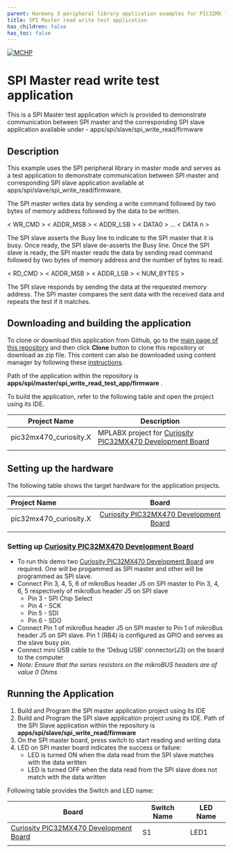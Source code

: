 ```yaml
---
parent: Harmony 3 peripheral library application examples for PIC32MX family
title: SPI Master read write test application 
has_children: false
has_toc: false
---
```


[![MCHP](https://www.microchip.com/ResourcePackages/Microchip/assets/dist/images/logo.png)](https://www.microchip.com)

# SPI Master read write test application

This is a SPI Master test application which is provided to demonstrate communication between SPI master and the corresponding SPI slave application available under -  apps/spi/slave/spi_write_read/firmware 

## Description

This example uses the SPI peripheral library in master mode and serves as a test application to demonstrate communication between SPI master and corresponding SPI slave application available at apps/spi/slave/spi_write_read/firmware.

The SPI master writes data by sending a write command followed by two bytes of memory address followed by the data to be written.

< WR_CMD > < ADDR_MSB > < ADDR_LSB > < DATA0 > ... < DATA n >

The SPI slave asserts the Busy line to indicate to the SPI master that it is busy. Once ready, the SPI slave de-asserts the Busy line. Once the SPI slave is ready, the SPI master reads the data by sending read command followed by two bytes of memory address and the number of bytes to read.

< RD_CMD > < ADDR_MSB > < ADDR_LSB > < NUM_BYTES >

The SPI slave responds by sending the data at the requested memory address. The SPI master compares the sent data with the received data and repeats the test if it matches.

## Downloading and building the application

To clone or download this application from Github, go to the [main page of this repository](https://github.com/Microchip-MPLAB-Harmony/csp_apps_pic32mx) and then click **Clone** button to clone this repository or download as zip file.
This content can also be downloaded using content manager by following these [instructions](https://github.com/Microchip-MPLAB-Harmony/contentmanager/wiki).

Path of the application within the repository is **apps/spi/master/spi_write_read_test_app/firmware** .

To build the application, refer to the following table and open the project using its IDE.

| Project Name      | Description                                    |
| ----------------- | ---------------------------------------------- |
| pic32mx470_curiosity.X | MPLABX project for [Curiosity PIC32MX470 Development Board](https://www.microchip.com/Developmenttools/ProductDetails/dm320103) |
|||

## Setting up the hardware

The following table shows the target hardware for the application projects.

| Project Name| Board|
|:---------|:---------:|
| pic32mx470_curiosity.X | [Curiosity PIC32MX470 Development Board](https://www.microchip.com/Developmenttools/ProductDetails/dm320103) |
|||

### Setting up [Curiosity PIC32MX470 Development Board](https://www.microchip.com/Developmenttools/ProductDetails/dm320103)

- To run this demo two [Curiosity PIC32MX470 Development Board](https://www.microchip.com/Developmenttools/ProductDetails/dm320103) are required. One will be progammed as SPI master and other will be programmed as SPI slave.
- Connect Pin 3, 4, 5, 6 of mikroBus header J5 on SPI master to Pin 3, 4, 6, 5 respectively of mikroBus header J5 on SPI slave
    - Pin 3 - SPI Chip Select
    - Pin 4 - SCK
    - Pin 5 - SDI
    - Pin 6 - SDO
- Connect Pin 1 of mikroBus header J5 on SPI master to Pin 1 of mikroBus header J5 on SPI slave. Pin 1 (RB4) is configured as GPIO and serves as the slave busy pin.
- Connect mini USB cable to the 'Debug USB' connector(J3) on the board to the computer
- *Note: Ensure that the series resistors on the mikroBUS headers are of value 0 Ohms*

## Running the Application

1. Build and Program the SPI master application project using its IDE
2. Build and Program the SPI slave application project using its IDE. Path of the SPI Slave application within the repository is **apps/spi/slave/spi_write_read/firmware** 
3. On the SPI master board, press switch to start reading and writing data
2. LED on SPI master board indicates the success or failure:
    - LED is turned ON when the data read from the SPI slave matches with the data written
    - LED is turned OFF when the data read from the SPI slave does not match with the data written

Following table provides the Switch and LED name:

| Board      | Switch Name | LED Name |
| ---------- |--------- |--------- |
| [Curiosity PIC32MX470 Development Board](https://www.microchip.com/Developmenttools/ProductDetails/dm320103) | S1 | LED1 |
|||
